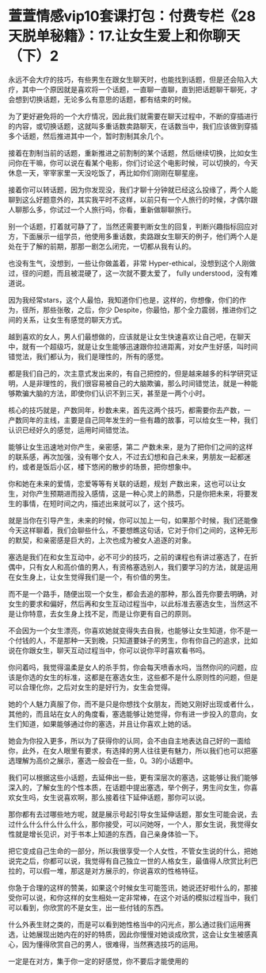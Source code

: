 # 萱萱情感vip10套课打包：付费专栏《28天脱单秘籍》：17.让女生爱上和你聊天（下）2

永远不会大疗的技巧，有些男生在跟女生聊天时，也能找到话题，但是还会陷入大疗，其中一个原因就是喜欢将一个话题，一直聊一直聊，直到把话题聊干聊死，才会想到切换话题，无论多么有意思的话题，都有结束的时候。

为了更好避免将的一个大疗情况，因此我们就需要在聊天过程中，不断的穿插进行的内容，或切换话题，这就叫多重话数卖路聊天，在话数当中，我们应该做到穿插多个话题，然后推进其中一个，暂时割制其余几个。

接着在割制当前的话题，重新推进之前割制的某个话题，然后继续切换，比如女生问你在干嘛，你可以说在看某个电影，你们讨论这个电影时候，可以切换的，今天休息一天，宰宰家里一天没吃饭了，再比如你们刚刚在聊星座。

接着你可以转话题，因为你发现没，我们才聊十分钟就已经这么投缘了，两个人能聊到这么好题意外的，其实我平时不这样，以前只有一个人旅行的时候，才偶尔跟人聊那么多，你试过一个人旅行吗，你看，重新做聊聊旅行。

别一个话题，打着就可静了了，当然还需要判断女生的回复，判断兴趣指标回应对方，下面展示一组学员，他使用多重话数，卖路跟女生聊天的例子，他们两个人是处在于了解的前期，那那一剧怎么闭完，一切都从我有认的。

也没有生气，没想到，一些让你做盖着，非常 Hyper-ethical，没想到这个人刚做过，径的问题，而且被混硬了，这一次就不要太爱了， fully understood，没有难道说。

因为我经常stars，这个人最怕，我知道你们也是，这样的，你想像，你们的作为，径所，那些张敬，之后，你少 Despite，你最怕，那个全力震弱，推进你们之间的关系，让女生有感觉的聊天方式。

越到喜欢的女人，男人们最想做的，应该就是让女生快速喜欢让自己吧，在聊天中，就有一个超级巧，就是让女生能够迅速跟你拉进距离，对女产生好感，叫时间错觉法，我们都认为，我们是理性的，所有的感觉。

都是我们自己的，次主意式发出来的，有自己把控的，但是越来越多的科学研究证明，人是非理性的，我们很容易被自己的大脑欺骗，那么时间错觉法，就是一种能够欺骗大脑的方法，即使你们认识不到三天，甚至是一两个小时。

核心的技巧就是，产数同年，秒数未来，首先这两个技巧，都需要你去产数，一 产数同年的主线，主要是自己同年发生的一些有趣的故事，可以给女生一种，我们认识已经好久的感觉，运用时间错觉法。

能够让女生迅速地对你产生，亲密感，第二 产数未来，是为了把你们之间的这样的联系感，再次加强，没有哪个女人，不过去幻想和自己未来，男朋友一起都迷约，或者是饭后小区，楼下悠闲的散步的场景，把你想象中。

你和她在未来的爱情，恋爱等等有关联的话题，规划 产数出来，这也可以让女生，对你产生预期进而投入感情，这是一种心灵上的熟悉，只是你把未来，将要发生的事情，在短时间之内，描述出来就可以了，这个技巧。

就是当你在引导产生，未来的时候，你可以加上一句，如果那个时候，我们还能像今天这样聊着，我们会聊些什么，不要想瞧这句话，它对于你们之间的，这种无形的默契，和亲密感是巨大的，上次也成为被女人追逐的对象。

塞选是我们在和女生互动中，必不可少的技巧，之前的课程也有讲过塞选了，在折偶中，只有女人和高价值的男人，有资格塞选别人，我们要学习的方法，就是运用在女生身上，让女生觉得我们是一个，有价值的男生。

而不是一个路手，随便出现一个女生，都会去追的那种，那么首先你要去明确，对女生的要求和偏好，然后再和女生互动过程当中，以此标准去塞选女生，当然这不是让你特意，去女生身上找不足，而是让你更有自己的原则。

不会因为一个女生漂亮，你喜欢她就变得失去自我，也能够让女生知道，你不是一个付钱的人，不是那种一天到晚，只知道要妹子的男生，你有你自己的追求，比如说在你跟女生，聊天互动过程当中，你可以说你平时喜欢看书吗。

你问着吗，我觉得温柔是女人的杀手剪，你会每天喷香水吗，当然你问的问题，应该是你选的女生的标准，这都是在塞选女生，这些都不是什么原则性的问题，但是可以合理化你，之后对女生的是好行为，女生会觉得。

她的个人魅力真服了你，而不是只是你想找个女朋友，而她又刚好出现或者什么，其他的，而且站在女人的角度看，塞选能够让她觉得，你有进一步投入的意向，女生们知道，如果能够通过你的塞选，并且让你喜欢上她的话。

她会为你投入更多，所以为了获得你的认同，会不由自主地表达自己好的一面给你，此外，在女人眼里有要求，有选择的男人往往更有魅力，所以我们也可以把塞选理解为高价之展示，塞选一般会在一些，0。3的小话题中。

我们可以根据这些小话题，去延伸出一些，更有深层次的塞选，这能够让我们能够深入的，了解女生的个性本质，在话题中提出塞选，举个例子，男生问女生，你喜欢女生吗，女生说喜欢啊，那么接着往下延伸话题，那你可以说。

那你都有去过哪些地方呢，就是展示号起引导女生延伸话题，那女生可能会说，去过什么什么什么什么什么，那你接受，可以问她呀，一个人，那女生说，我觉得女性就是增长见识，对于书本上知道的东西，自己亲身体验一下。

把它变成自己生命的一部分，所以我很享受一个人女性，不管女生说的什么，把她说完之后，你都可以说，我觉得有自己独立一世的人格女生，最值得人欣赏比利巴拉的，可以假一堆，那这是对方展示的，你说喜欢的性格特征。

你急于合理的这样的赞美，如果这个时候女生可能签讯，她说还好啦什么的，那接受你可以说，和你这样的女生相处一定非常棒，在这个对话的模拟过程当中，我们可以看到，你欣赏的不是女生，出一些付钱的东西。

什么外表生财之类的，而是可以看到她性格当中的闪光点，那么通过我们运用赛选，让她展现出她内在的好的特质，因此你慢慢对她谈成欣赏，这会让女生被感真心，因为懂得欣赏自己的男人，很难得，当然赛选技巧的运用。

一定是在对方，集于你一定的好感觉，你不要后才能使用的